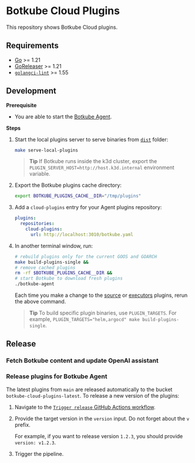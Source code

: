 # Botkube Cloud Plugins

This repository shows Botkube Cloud plugins.

## Requirements

- [Go](https://golang.org/doc/install) >= 1.21
- [GoReleaser](https://goreleaser.com/) >= 1.21
- [`golangci-lint`](https://golangci-lint.run/) >= 1.55

## Development

**Prerequisite**

- You are able to start the [Botkube Agent](https://github.com/kubeshop/botkube/blob/main/CONTRIBUTING.md#build-and-run-locally).

**Steps**

1. Start the local plugins server to serve binaries from [`dist`](dist) folder:

   ```bash
   make serve-local-plugins
   ```

   > **Tip**
   > If Botkube runs inside the k3d cluster, export the `PLUGIN_SERVER_HOST=http://host.k3d.internal` environment variable.

2. Export the Botkube plugins cache directory:

   ```bash
   export BOTKUBE_PLUGINS_CACHE__DIR="/tmp/plugins"
   ```

3. Add a `cloud-plugins` entry for your Agent plugins repository:

   ```yaml
   plugins:
     repositories:
       cloud-plugins:
         url: http://localhost:3010/botkube.yaml
   ```

4. In another terminal window, run:

   ```bash
   # rebuild plugins only for the current GOOS and GOARCH
   make build-plugins-single &&
   # remove cached plugins
   rm -rf $BOTKUBE_PLUGINS_CACHE__DIR &&
   # start Botkube to download fresh plugins
   ./botkube-agent
   ```

   Each time you make a change to the [source](cmd/source) or [executors](cmd/executor) plugins, rerun the above command.

   > **Tip**
   > To build specific plugin binaries, use `PLUGIN_TARGETS`. For example, `PLUGIN_TARGETS="helm,argocd" make build-plugins-single`.

## Release

### Fetch Botkube content and update OpenAI assistant



### Release plugins for Botkube Agent

The latest plugins from `main` are released automatically to the bucket `botkube-cloud-plugins-latest`.
To release a new version of the plugins:

1. Navigate to the [`Trigger release` GitHub Actions workflow](https://github.com/kubeshop/botkube-cloud-plugins/actions/workflows/release.yml).
1. Provide the target version in the `version` input. Do not forget about the `v` prefix.

   For example, if you want to release version `1.2.3`, you should provide `version: v1.2.3`.

1. Trigger the pipeline.

